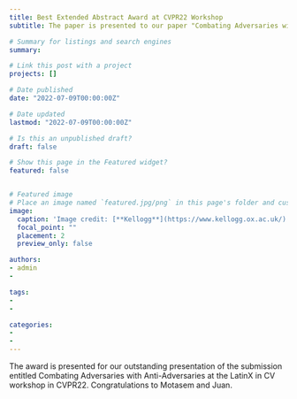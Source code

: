```yaml
---
title: Best Extended Abstract Award at CVPR22 Workshop
subtitle: The paper is presented to our paper "Combating Adversaries with Anti-Adversaries"

# Summary for listings and search engines
summary: 

# Link this post with a project
projects: []

# Date published
date: "2022-07-09T00:00:00Z"

# Date updated
lastmod: "2022-07-09T00:00:00Z"

# Is this an unpublished draft?
draft: false

# Show this page in the Featured widget?
featured: false


# Featured image
# Place an image named `featured.jpg/png` in this page's folder and customize its options here.
image:
  caption: 'Image credit: [**Kellogg**](https://www.kellogg.ox.ac.uk/)'
  focal_point: ""
  placement: 2
  preview_only: false

authors:
- admin
- 

tags:
- 
- 

categories:
- 
- 
---
```


<!-- ## Overview -->

The award is presented for our outstanding presentation of the submission entitled Combating
Adversaries with Anti-Adversaries at the LatinX in CV workshop in CVPR22. Congratulations to Motasem and Juan.

